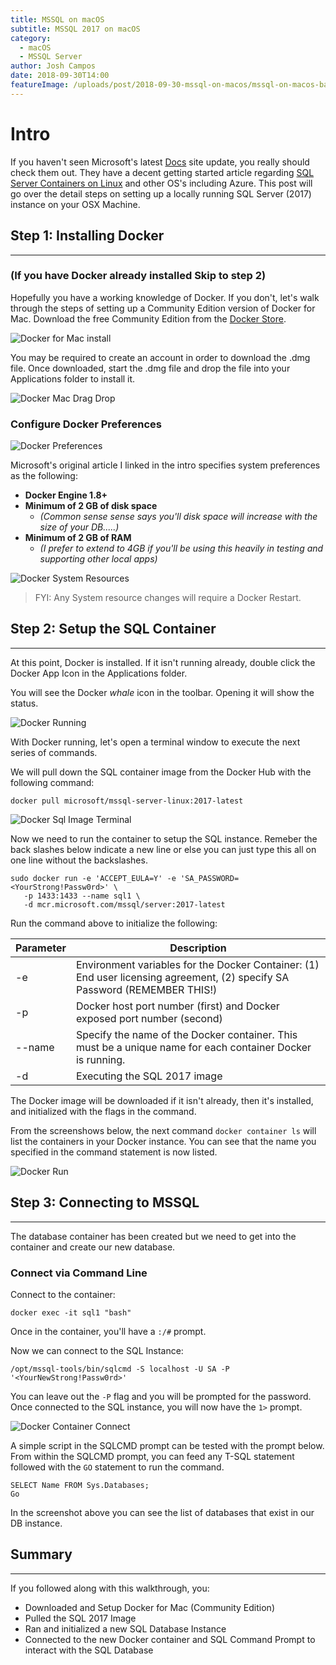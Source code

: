 ```yaml
---
title: MSSQL on macOS
subtitle: MSSQL 2017 on macOS
category:
  - macOS
  - MSSQL Server
author: Josh Campos
date: 2018-09-30T14:00
featureImage: /uploads/post/2018-09-30-mssql-on-macos/mssql-on-macos-banner.png
---
```


# Intro

If you haven't seen Microsoft's latest [Docs][msdocs] site update, you really should check them out. They have a decent getting started article regarding [SQL Server Containers on Linux][msdocssql] and other OS's including Azure. This post will go over the detail steps on setting up a locally running SQL Server (2017) instance on your OSX Machine.

## Step 1: Installing Docker

---

### (If you have Docker already installed Skip to step 2)

Hopefully you have a working knowledge of Docker. If you don't, let's walk through the steps of setting up a Community Edition version of Docker for Mac. Download the free Community Edition from the [Docker Store](https://store.docker.com/editions/community/docker-ce-desktop-mac).

![Docker for Mac install](/uploads/post/2018-09-30-mssql-on-macos/docker_mac_install.png)

You may be required to create an account in order to download the .dmg file. Once downloaded, start the .dmg file and drop the file into your Applications folder to install it.

![Docker Mac Drag Drop](/uploads/post/2018-09-30-mssql-on-macos/docker_mac_dragdrop.png)

### Configure Docker Preferences

![Docker Preferences](/uploads/post/2018-09-30-mssql-on-macos/docker_mac_menu_preferences.png)

Microsoft's original article I linked in the intro specifies system preferences as the following:

- **Docker Engine 1.8+**
- **Minimum of 2 GB of disk space**
  - _(Common sense sense says you'll disk space will increase with the size of your DB.....)_
- **Minimum of 2 GB of RAM**
  - _(I prefer to extend to 4GB if you'll be using this heavily in testing and supporting other local apps)_

![Docker System Resources](/uploads/post/2018-09-30-mssql-on-macos/docker_mac_system_resources.png)

> FYI: Any System resource changes will require a Docker Restart.

## Step 2: Setup the SQL Container

---

At this point, Docker is installed. If it isn't running already, double click the Docker App Icon in the Applications folder.

You will see the Docker _whale_ icon in the toolbar. Opening it will show the status.

![Docker Running](/uploads/post/2018-09-30-mssql-on-macos/docker_mac_running.png)

With Docker running, let's open a terminal window to execute the next series of commands.

We will pull down the SQL container image from the Docker Hub with the following command:

`docker pull microsoft/mssql-server-linux:2017-latest`

![Docker Sql Image Terminal](/uploads/post/2018-09-30-mssql-on-macos/docker_mac_sqlImage_pull.png)

Now we need to run the container to setup the SQL instance. Remeber the back slashes below indicate a new line or else you can just type this all on one line without the backslashes.

```
sudo docker run -e 'ACCEPT_EULA=Y' -e 'SA_PASSWORD=<YourStrong!Passw0rd>' \
   -p 1433:1433 --name sql1 \
   -d mcr.microsoft.com/mssql/server:2017-latest
```

Run the command above to initialize the following:

| Parameter | Description                                                                                                                |
| --------- | -------------------------------------------------------------------------------------------------------------------------- |
| -e        | Environment variables for the Docker Container: (1) End user licensing agreement, (2) specify SA Password (REMEMBER THIS!) |
| -p        | Docker host port number (first) and Docker exposed port number (second)                                                    |
| --name    | Specify the name of the Docker container. This must be a unique name for each container Docker is running.                 |
| -d        | Executing the SQL 2017 image                                                                                               |


The Docker image will be downloaded if it isn't already, then it's installed, and initialized with the flags in the command.

From the screenshows below, the next command `docker container ls` will list the containers in your Docker instance. You can see that the name you specified in the command statement is now listed.

![Docker Run](/uploads/post/2018-09-30-mssql-on-macos/docker_mac_run.png)

## Step 3: Connecting to MSSQL

---

The database container has been created but we need to get into the container and create our new database.

### Connect via Command Line

Connect to the container:

`docker exec -it sql1 "bash"`

Once in the container, you'll have a `:/#` prompt.

Now we can connect to the SQL Instance:

`/opt/mssql-tools/bin/sqlcmd -S localhost -U SA -P '<YourNewStrong!Passw0rd>'`

You can leave out the `-P` flag and you will be prompted for the password. Once connected to the SQL instance, you will now have the `1>` prompt.

![Docker Container Connect](/uploads/post/2018-09-30-mssql-on-macos/docker_mac_connect_container.png)


A simple script in the SQLCMD prompt can be tested with the prompt below.
From within the SQLCMD prompt, you can feed any T-SQL statement followed with the `GO` statement to run the command.

```
SELECT Name FROM Sys.Databases;
Go
```

In the screenshot above you can see the list of databases that exist in our DB instance.



## Summary

---

If you followed along with this walkthrough, you:

- Downloaded and Setup Docker for Mac (Community Edition)
- Pulled the SQL 2017 Image
- Ran and initialized a new SQL Database Instance
- Connected to the new Docker container and SQL Command Prompt to interact with the SQL Database

[msdocs]: https://docs.microsoft.com/en-us/
[msdocssql]: https://docs.microsoft.com/en-us/sql/linux/quickstart-install-connect-docker?v